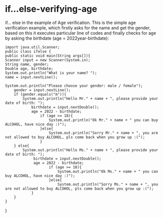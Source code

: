 # if...else-verifying-age
if... else in the example of Age verification.
This is the simple age verification example, which firstly asks for the name and get the gender, based on this it executes particular line of codes and finally checks for age by asking the birthdate (age = 2022year-birthdate): 

    import java.util.Scanner;
    public class ifelse {
    public static void main(String args[]){
    Scanner input = new Scanner(System.in);
    String name, gender;
    Double age, birthdate;
    System.out.println("What is your name? ");
    name = input.nextLine();
    
    System.out.println("Please choose your gender: male / female");
        gender = input.nextLine();
        if (gender.equals("m")){
            System.out.println("Hello Mr." + name + ", please provide your date of birth: ");
                birthdate = input.nextDouble();
                age = 2022 - birthdate;
                    if (age >= 18){
                        System.out.println("Ok Mr." + name + " you can buy ALCOHOL, have nice day :)");
                    }else{
                        System.out.println("Sorry Mr." + name + ", you are not allowed to buy ALCOHOL, pls come back when you grow up :(");
                    }
        } else{
            System.out.println("Hello Ms." + name + ", please provide your date of birth: ");
                 birthdate = input.nextDouble();
                 age = 2022 - birthdate;
                        if (age >= 18){
                            System.out.println("Ok Ms." + name + " you can buy ALCOHOL, have nice day :)");
                        }else{
                            System.out.println("Sorry Ms." + name + ", you are not allowed to buy ALCOHOL, pls come back when you grow up :(");
                }
        }
    }
}

